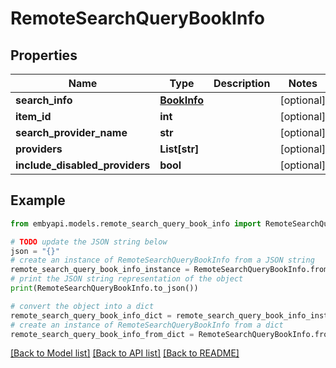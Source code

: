 # RemoteSearchQueryBookInfo


## Properties

Name | Type | Description | Notes
------------ | ------------- | ------------- | -------------
**search_info** | [**BookInfo**](BookInfo.md) |  | [optional] 
**item_id** | **int** |  | [optional] 
**search_provider_name** | **str** |  | [optional] 
**providers** | **List[str]** |  | [optional] 
**include_disabled_providers** | **bool** |  | [optional] 

## Example

```python
from embyapi.models.remote_search_query_book_info import RemoteSearchQueryBookInfo

# TODO update the JSON string below
json = "{}"
# create an instance of RemoteSearchQueryBookInfo from a JSON string
remote_search_query_book_info_instance = RemoteSearchQueryBookInfo.from_json(json)
# print the JSON string representation of the object
print(RemoteSearchQueryBookInfo.to_json())

# convert the object into a dict
remote_search_query_book_info_dict = remote_search_query_book_info_instance.to_dict()
# create an instance of RemoteSearchQueryBookInfo from a dict
remote_search_query_book_info_from_dict = RemoteSearchQueryBookInfo.from_dict(remote_search_query_book_info_dict)
```
[[Back to Model list]](../README.md#documentation-for-models) [[Back to API list]](../README.md#documentation-for-api-endpoints) [[Back to README]](../README.md)


